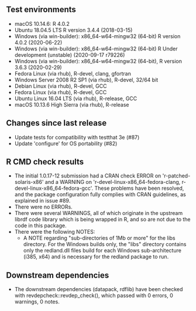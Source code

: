 ## Test environments

 * macOS 10.14.6: R 4.0.2
 * Ubuntu 18.04.5 LTS R version 3.4.4 (2018-03-15)
 * Windows (via win-builder): x86_64-w64-mingw32 (64-bit) R version 4.0.2 (2020-06-22)
 * Windows (via win-builder): x86_64-w64-mingw32 (64-bit) R Under development (unstable) (2020-09-17 r79226)
 * Windows (via win-builder): x86_64-w64-mingw32 (64-bit), R version 3.6.3 (2020-02-29)
 * Fedora Linux (via rhub), R-devel, clang, gfortran
 * Windows Server 2008 R2 SP1 (via rhub), R-devel, 32/64 bit
 * Debian Linux (via rhub), R-devel, GCC
 * Fedora Linux (via rhub), R-devel, GCC
 * Ubuntu Linux 16.04 LTS (via rhub), R-release, GCC
 * macOS 10.13.6 High Sierra (via rhub), R-release

## Changes since last release

* Update tests for compatibility with testthat 3e (#87)
* Update 'configure' for OS portability (#82)

## R CMD check results

* The initial 1.0.17-12 submission had a CRAN check ERROR on 'r-patched-solaris-x86' and a WARNING 
  on 'r-devel-linux-x86_64-fedora-clang, r-devel-linux-x86_64-fedora-gcc'.
  These problems have been resolved, and the package configuration fully complies with CRAN guidelines,
  as explained in issue #89.
* There were no ERRORs.
* There were several WARNINGS, all of which originate in the upstream librdf code library which is 
  being wrapped in R, and so are not due to the code in this package.
* There were the following NOTES: 
  - A NOTE regarding "sub-directories of 1Mb or more" for the libs directory.
    For the Windows builds only, the "libs" directory contains only the redland.dll 
    files build for each Windows sub-architecture (i385, x64) and is necessary for 
    the redland package to run.

## Downstream dependencies

* The downstream dependencies (datapack, rdflib) have been checked with revdepcheck::revdep_check(), which passed
  with 0 errors, 0 warnings, 0 notes.

